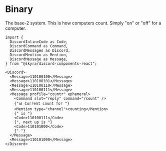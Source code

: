 # Binary

The base-2 system. This is how computers count. Simply "on" or "off" for a computer.

```mdx-code-block
import {
  DiscordInlineCode as Code,
  DiscordCommand as Command,
  DiscordMessages as Discord,
  DiscordMention as Mention,
  DiscordMessage as Message,
} from "@skyra/discord-components-react";

<Discord>
  <Message>110100100</Message>
  <Message>110100101</Message>
  <Message>110100110</Message>
  <Message>110100111</Message>
  <Message profile="countr" ephemeral>
    <Command slot="reply" command="/count" />
    {"📊 Current count for "}
    <Mention type="channel">counting</Mention>
    {" is "}
    <Code>110100111</Code>
    {", next up is "}
    <Code>110101000</Code>
    {"."}
  </Message>
  <Message>110101000</Message>
</Discord>
```